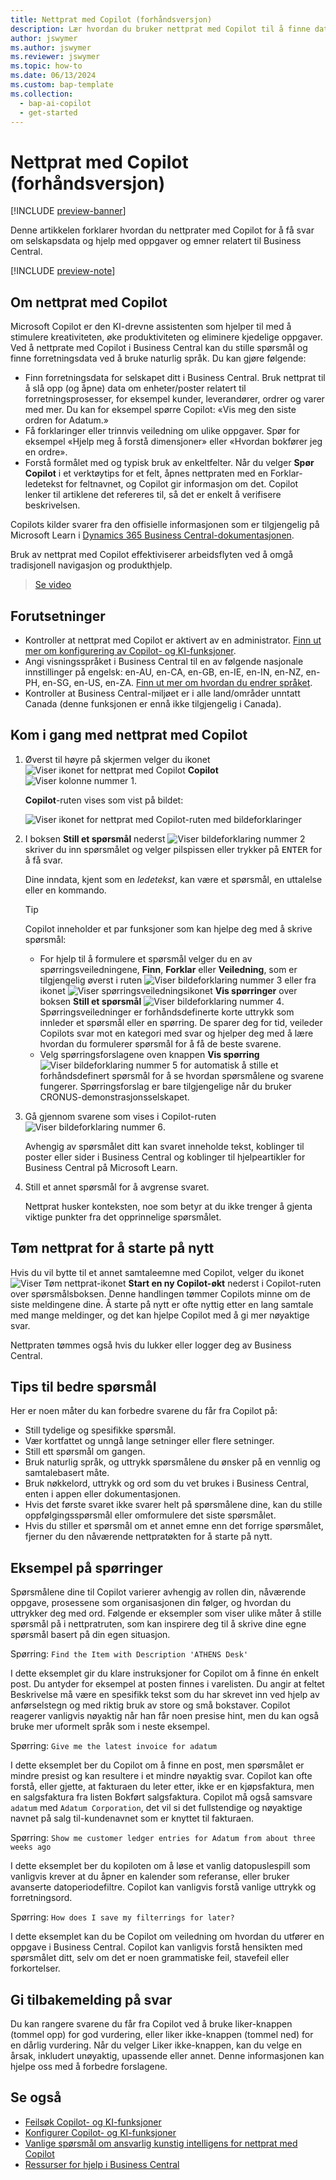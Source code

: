 ```yaml
---
title: Nettprat med Copilot (forhåndsversjon)
description: Lær hvordan du bruker nettprat med Copilot til å finne data og få hjelp i Business Central.
author: jswymer
ms.author: jswymer
ms.reviewer: jswymer
ms.topic: how-to
ms.date: 06/13/2024
ms.custom: bap-template
ms.collection:
  - bap-ai-copilot
  - get-started
---
```


# <a name="chat-with-copilot-preview"></a>Nettprat med Copilot (forhåndsversjon)

[!INCLUDE [preview-banner](~/../shared-content/shared/preview-includes/preview-banner.md)]

Denne artikkelen forklarer hvordan du nettprater med Copilot for å få svar om selskapsdata og hjelp med oppgaver og emner relatert til Business Central.

[!INCLUDE [preview-note](~/../shared-content/shared/preview-includes/production-ready-preview-dynamics365.md)]

## <a name="about-chat-with-copilot"></a>Om nettprat med Copilot

Microsoft Copilot er den KI-drevne assistenten som hjelper til med å stimulere kreativiteten, øke produktiviteten og eliminere kjedelige oppgaver. Ved å nettprate med Copilot i Business Central kan du stille spørsmål og finne forretningsdata ved å bruke naturlig språk. Du kan gjøre følgende:

- Finn forretningsdata for selskapet ditt i Business Central. Bruk nettprat til å slå opp (og åpne) data om enheter/poster relatert til forretningsprosesser, for eksempel kunder, leverandører, ordrer og varer med mer. Du kan for eksempel spørre Copilot: «Vis meg den siste ordren for Adatum.»
- Få forklaringer eller trinnvis veiledning om ulike oppgaver. Spør for eksempel «Hjelp meg å forstå dimensjoner» eller «Hvordan bokfører jeg en ordre».
- Forstå formålet med og typisk bruk av enkeltfelter. Når du velger **Spør Copilot** i et verktøytips for et felt, åpnes nettpraten med en Forklar-ledetekst for feltnavnet, og Copilot gir informasjon om det. Copilot lenker til artiklene det refereres til, så det er enkelt å verifisere beskrivelsen.

Copilots kilder svarer fra den offisielle informasjonen som er tilgjengelig på Microsoft Learn i [Dynamics 365 Business Central-dokumentasjonen](/dynamics365/business-central/).
  
Bruk av nettprat med Copilot effektiviserer arbeidsflyten ved å omgå tradisjonell navigasjon og produkthjelp.
  
> [Se video](https://go.microsoft.com/fwlink/?linkid=2250609)

## <a name="prerequisites"></a>Forutsetninger

- Kontroller at nettprat med Copilot er aktivert av en administrator. [Finn ut mer om konfigurering av Copilot- og KI-funksjoner](enable-ai.md).
- Angi visningsspråket i Business Central til en av følgende nasjonale innstillinger på engelsk: en-AU, en-CA, en-GB, en-IE, en-IN, en-NZ, en-PH, en-SG, en-US, en-ZA. [Finn ut mer om hvordan du endrer språket](ui-change-basic-settings.md#language).
- Kontroller at Business Central-miljøet er i alle land/områder unntatt Canada (denne funksjonen er ennå ikke tilgjengelig i Canada).

## <a name="get-started-using-chat-with-copilot"></a>Kom i gang med nettprat med Copilot

1. Øverst til høyre på skjermen velger du ikonet ![Viser ikonet for nettprat med Copilot](media/chat-copilot-icon.png) **Copilot** ![Viser kolonne nummer 1](media/callout-number-1.svg).

   **Copilot**-ruten vises som vist på bildet:
   
    ![Viser ikonet for nettprat med Copilot-ruten med bildeforklaringer](media/chat-with-copilot-pane.svg)

1. I boksen **Still et spørsmål** nederst ![Viser bildeforklaring nummer 2](media/callout-number-2.svg) skriver du inn spørsmålet og velger pilspissen eller trykker på <kbd>ENTER</kbd> for å få svar.

   Dine inndata, kjent som en *ledetekst*, kan være et spørsmål, en uttalelse eller en kommando.

   > [!TIP]
   > Copilot inneholder et par funksjoner som kan hjelpe deg med å skrive spørsmål:
   > - For hjelp til å formulere et spørsmål velger du en av spørringsveiledningene, **Finn**, **Forklar** eller **Veiledning**, som er tilgjengelig øverst i ruten ![Viser bildeforklaring nummer 3](media/callout-number-3.svg) eller fra ikonet ![Viser spørringsveiledningsikonet](media/prompt-guide-icon.png) **Vis spørringer** over boksen **Still et spørsmål** ![Viser bildeforklaring nummer 4](media/callout-number-4.svg). Spørringsveiledninger er forhåndsdefinerte korte uttrykk som innleder et spørsmål eller en spørring. De sparer deg for tid, veileder Copilots svar mot en kategori med svar og hjelper deg med å lære hvordan du formulerer spørsmål for å få de beste svarene.
   > - Velg spørringsforslagene oven knappen **Vis spørring** ![Viser bildeforklaring nummer 5](media/callout-number-5.svg) for automatisk å stille et forhåndsdefinert spørsmål for å se hvordan spørsmålene og svarene fungerer. Spørringsforslag er bare tilgjengelige når du bruker CRONUS-demonstrasjonsselskapet.

1. Gå gjennom svarene som vises i Copilot-ruten ![Viser bildeforklaring nummer 6](media/callout-number-6.svg).

   Avhengig av spørsmålet ditt kan svaret inneholde tekst, koblinger til poster eller sider i Business Central og koblinger til hjelpeartikler for Business Central på Microsoft Learn.

1. Still et annet spørsmål for å avgrense svaret.

   Nettprat husker konteksten, noe som betyr at du ikke trenger å gjenta viktige punkter fra det opprinnelige spørsmålet.

## <a name="clear-chat-to-start-over"></a>Tøm nettprat for å starte på nytt

Hvis du vil bytte til et annet samtaleemne med Copilot, velger du ikonet ![Viser Tøm nettprat-ikonet](media/clear-chat-icon.png) **Start en ny Copilot-økt** nederst i Copilot-ruten over spørsmålsboksen. Denne handlingen tømmer Copilots minne om de siste meldingene dine. Å starte på nytt er ofte nyttig etter en lang samtale med mange meldinger, og det kan hjelpe Copilot med å gi mer nøyaktige svar.

Nettpraten tømmes også hvis du lukker eller logger deg av Business Central.

## <a name="tips-for-better-questions"></a>Tips til bedre spørsmål

Her er noen måter du kan forbedre svarene du får fra Copilot på:

- Still tydelige og spesifikke spørsmål.
- Vær kortfattet og unngå lange setninger eller flere setninger.
- Still ett spørsmål om gangen. <!--Avoid asking about multiple questions in one message.-->
- Bruk naturlig språk, og uttrykk spørsmålene du ønsker på en vennlig og samtalebasert måte.
- Bruk nøkkelord, uttrykk og ord som du vet brukes i Business Central, enten i appen eller dokumentasjonen.
- Hvis det første svaret ikke svarer helt på spørsmålene dine, kan du stille oppfølgingsspørsmål eller omformulere det siste spørsmålet.
- Hvis du stiller et spørsmål om et annet emne enn det forrige spørsmålet, fjerner du den nåværende nettpratøkten for å starte på nytt.

## <a name="example-prompts"></a>Eksempel på spørringer

Spørsmålene dine til Copilot varierer avhengig av rollen din, nåværende oppgave, prosessene som organisasjonen din følger, og hvordan du uttrykker deg med ord. Følgende er eksempler som viser ulike måter å stille spørsmål på i nettpratruten, som kan inspirere deg til å skrive dine egne spørsmål basert på din egen situasjon.

Spørring: `Find the Item with Description 'ATHENS Desk'`

I dette eksemplet gir du klare instruksjoner for Copilot om å finne én enkelt post. Du antyder for eksempel at posten finnes i varelisten. Du angir at feltet Beskrivelse må være en spesifikk tekst som du har skrevet inn ved hjelp av anførselstegn og med riktig bruk av store og små bokstaver. Copilot reagerer vanligvis nøyaktig når han får noen presise hint, men du kan også bruke mer uformelt språk som i neste eksempel.

Spørring: `Give me the latest invoice for adatum`

I dette eksemplet ber du Copilot om å finne en post, men spørsmålet er mindre presist og kan resultere i et mindre nøyaktig svar. Copilot kan ofte forstå, eller gjette, at fakturaen du leter etter, ikke er en kjøpsfaktura, men en salgsfaktura fra listen Bokført salgsfaktura. Copilot må også samsvare `adatum` med `Adatum Corporation`, det vil si det fullstendige og nøyaktige navnet på salg til-kundenavnet som er knyttet til fakturaen.

Spørring: `Show me customer ledger entries for Adatum from about three weeks ago`

I dette eksemplet ber du kopiloten om å løse et vanlig datopuslespill som vanligvis krever at du åpner en kalender som referanse, eller bruker avanserte datoperiodefiltre. Copilot kan vanligvis forstå vanlige uttrykk og forretningsord.

Spørring: `How does I save my filterrings for later?`

I dette eksemplet kan du be Copilot om veiledning om hvordan du utfører en oppgave i Business Central. Copilot kan vanligvis forstå hensikten med spørsmålet ditt, selv om det er noen grammatiske feil, stavefeil eller forkortelser.

## <a name="provide-feedback-on-answers"></a>Gi tilbakemelding på svar

Du kan rangere svarene du får fra Copilot ved å bruke liker-knappen (tommel opp) for god vurdering, eller liker ikke-knappen (tommel ned) for en dårlig vurdering. Når du velger Liker ikke-knappen, kan du velge en årsak, inkludert unøyaktig, upassende eller annet. Denne informasjonen kan hjelpe oss med å forbedre forslagene.

<!--
1. If you want help getting you're question started, select the prompts either from the **Find**, **Explain**, or **Guide** buttons at the top of the Coplit pane or use the **View Prompts** menu above **Ask a question** box at the bottom.

   Prompts are predefined short phrases that start a question. Apart from saving you time, they're designed to target responses to specific categories. They also help you undestand how you can phrase questions to get the responses.-->
   
## <a name="see-also"></a>Se også

- [Feilsøk Copilot- og KI-funksjoner](ai-copilot-troubleshooting.md)  
- [Konfigurer Copilot- og KI-funksjoner](enable-ai.md)  
- [Vanlige spørsmål om ansvarlig kunstig intelligens for nettprat med Copilot](faqs-chat-with-copilot.md)  
- [Ressurser for hjelp i Business Central](product-help-and-support.md)  
